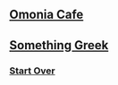 ## [Omonia Cafe](https://omoniacafe.com/)
## [Something Greek](https://www.somethingreekonline.com/)
### [Start Over](../home.md)